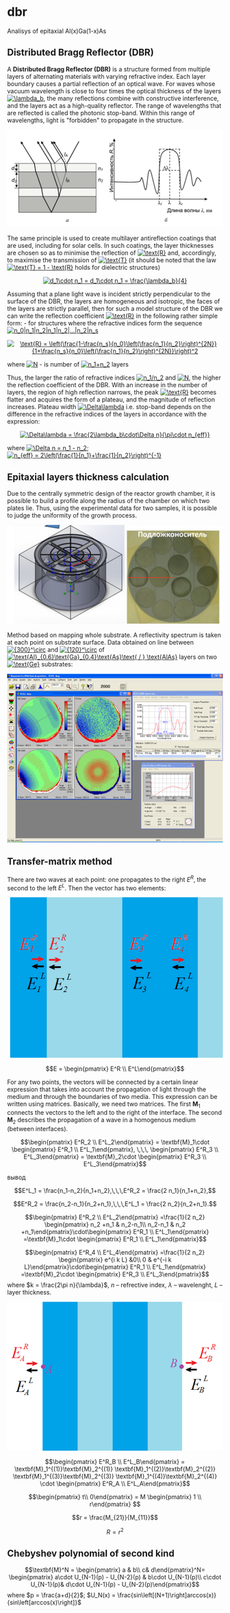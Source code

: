 # dbr
 Analisys of epitaxial Al(x)Ga(1-x)As

 ## Distributed Bragg Reflector (DBR)

 A **Distributed Bragg Reflector (DBR)** is a structure formed from multiple layers of alternating materials with varying refractive index. Each layer boundary causes a partial reflection of an optical wave. For waves whose vacuum wavelength is close to four times the optical thickness of the layers <a href="https://www.codecogs.com/eqnedit.php?latex=\inline&space;\lambda_b" target="_blank"><img src="https://latex.codecogs.com/svg.latex?\inline&space;\lambda_b" title="\lambda_b" /></a>, the many reflections combine with constructive interference, and the layers act as a high-quality reflector. The range of wavelengths that are reflected is called the photonic stop-band. Within this range of wavelengths, light is "forbidden" to propagate in the structure.

 ![Reflection of light in a DBR](img/dbr.png)

 The same principle is used to create multilayer antireflection coatings that are used, including for solar cells. In such coatings, the layer thicknesses are chosen so as to minimise the reflection of <a href="https://www.codecogs.com/eqnedit.php?latex=\inline&space;\text{R}" target="_blank"><img src="https://latex.codecogs.com/svg.latex?\inline&space;\text{R}" title="\text{R}" /></a> and, accordingly, to maximise the transmission of <a href="https://www.codecogs.com/eqnedit.php?latex=\inline&space;\text{T}" target="_blank"><img src="https://latex.codecogs.com/svg.latex?\inline&space;\text{T}" title="\text{T}" /></a> (it should be noted that the law <a href="https://www.codecogs.com/eqnedit.php?latex=\inline&space;\text{T}&space;=&space;1&space;-&space;\text{R}" target="_blank"><img src="https://latex.codecogs.com/svg.latex?\inline&space;\text{T}&space;=&space;1&space;-&space;\text{R}" title="\text{T} = 1 - \text{R}" /></a> holds for dielectric structures)

<p align="center">
<a href="https://www.codecogs.com/eqnedit.php?latex=\inline&space;d_1\cdot&space;n_1&space;=&space;d_1\cdot&space;n_1&space;=&space;\frac{\lambda_b}{4}" target="_blank"><img src="https://latex.codecogs.com/svg.latex?\inline&space;d_1\cdot&space;n_1&space;=&space;d_1\cdot&space;n_1&space;=&space;\frac{\lambda_b}{4}" title="d_1\cdot n_1 = d_1\cdot n_1 = \frac{\lambda_b}{4}" /></a>
</p>

 Assuming that a plane light wave is incident strictly perpendicular to the surface of the DBR, the layers are homogeneous and isotropic, the faces of the layers are strictly parallel, then for such a model structure of the DBR we can write the reflection coefficient <a href="https://www.codecogs.com/eqnedit.php?latex=\inline&space;\text{R}" target="_blank"><img src="https://latex.codecogs.com/svg.latex?\inline&space;\text{R}" title="\text{R}" /></a> in the following rather simple form: - for structures where the refractive indices form the sequence <a href="https://www.codecogs.com/eqnedit.php?latex=\inline&space;n_0|n_1|n_2|n_1|n_2|...|n_2|n_s" target="_blank"><img src="https://latex.codecogs.com/svg.latex?\inline&space;n_0|n_1|n_2|n_1|n_2|...|n_2|n_s" title="n_0|n_1|n_2|n_1|n_2|...|n_2|n_s" /></a>

<p align="center">
<a href="https://www.codecogs.com/eqnedit.php?latex=\inline&space;\text{R}&space;=&space;\left(\frac{1-\frac{n_s}{n_0}\left(\frac{n_1}{n_2}\right)^{2N}}{1&plus;\frac{n_s}{n_0}\left(\frac{n_1}{n_2}\right)^{2N}}\right)^2" target="_blank"><img src="https://latex.codecogs.com/svg.latex?\inline&space;\text{R}&space;=&space;\left(\frac{1-\frac{n_s}{n_0}\left(\frac{n_1}{n_2}\right)^{2N}}{1&plus;\frac{n_s}{n_0}\left(\frac{n_1}{n_2}\right)^{2N}}\right)^2" title="\text{R} = \left(\frac{1-\frac{n_s}{n_0}\left(\frac{n_1}{n_2}\right)^{2N}}{1+\frac{n_s}{n_0}\left(\frac{n_1}{n_2}\right)^{2N}}\right)^2" /></a>
 </p>

 where <a href="https://www.codecogs.com/eqnedit.php?latex=\inline&space;N" target="_blank"><img src="https://latex.codecogs.com/svg.latex?\inline&space;N" title="N" /></a> - is number of <a href="https://www.codecogs.com/eqnedit.php?latex=\inline&space;n_1&plus;n_2" target="_blank"><img src="https://latex.codecogs.com/svg.latex?\inline&space;n_1&plus;n_2" title="n_1+n_2" /></a> layers

Thus, the larger the ratio of refractive indices <a href="https://www.codecogs.com/eqnedit.php?latex=\inline&space;n_1/n_2" target="_blank"><img src="https://latex.codecogs.com/svg.latex?\inline&space;n_1/n_2" title="n_1/n_2" /></a> and <a href="https://www.codecogs.com/eqnedit.php?latex=\inline&space;N" target="_blank"><img src="https://latex.codecogs.com/svg.latex?\inline&space;N" title="N" /></a>, the higher the reflection coefficient of the DBR. With an increase in the number of layers, the region of high reflection narrows, the peak <a href="https://www.codecogs.com/eqnedit.php?latex=\inline&space;\text{R}" target="_blank"><img src="https://latex.codecogs.com/svg.latex?\inline&space;\text{R}" title="\text{R}" /></a> becomes flatter and acquires the form of a plateau, and the magnitude of reflection increases. Plateau width <a href="https://www.codecogs.com/eqnedit.php?latex=\inline&space;\Delta\lambda" target="_blank"><img src="https://latex.codecogs.com/svg.latex?\inline&space;\Delta\lambda" title="\Delta\lambda" /></a> i.e. stop-band depends on the difference in the refractive indices of the layers in accordance with the expression:

<p align="center">
 <a href="https://www.codecogs.com/eqnedit.php?latex=\inline&space;\Delta\lambda&space;=&space;\frac{2\lambda_b\cdot\Delta&space;n}{\pi\cdot&space;n_{eff}}" target="_blank"><img src="https://latex.codecogs.com/svg.latex?\inline&space;\Delta\lambda&space;=&space;\frac{2\lambda_b\cdot\Delta&space;n}{\pi\cdot&space;n_{eff}}" title="\Delta\lambda = \frac{2\lambda_b\cdot\Delta n}{\pi\cdot n_{eff}}" /></a>
 </p>

 where <a href="https://www.codecogs.com/eqnedit.php?latex=\inline&space;\Delta&space;n&space;=&space;n_1&space;-&space;n_2" target="_blank"><img src="https://latex.codecogs.com/svg.latex?\inline&space;\Delta&space;n&space;=&space;n_1&space;-&space;n_2" title="\Delta n = n_1 - n_2" /></a>; <a href="https://www.codecogs.com/eqnedit.php?latex=\inline&space;n_{eff}&space;=&space;2\left(\frac{1}{n_1}&plus;\frac{1}{n_2}\right)^{-1}" target="_blank"><img src="https://latex.codecogs.com/svg.latex?\inline&space;n_{eff}&space;=&space;2\left(\frac{1}{n_1}&plus;\frac{1}{n_2}\right)^{-1}" title="n_{eff} = 2\left(\frac{1}{n_1}+\frac{1}{n_2}\right)^{-1}" /></a>

 ## Epitaxial layers thickness calculation

Due to the centrally symmetric design of the reactor growth chamber, it is possible to build a profile along the radius of the chamber on which two plates lie. Thus, using the experimental data for two samples, it is possible to judge the uniformity of the growth process.

![](img/epitaxy_chamber.png)

Method based on mapping whole substrate. A reflectivity spectrum is taken at each point on substrate surface. Data obtained on line between <a href="https://www.codecogs.com/eqnedit.php?latex=\inline&space;{300}^\circ" target="_blank"><img src="https://latex.codecogs.com/svg.latex?\inline&space;{300}^\circ" title="{300}^\circ" /></a> and <a href="https://www.codecogs.com/eqnedit.php?latex=\inline&space;{120}^\circ" target="_blank"><img src="https://latex.codecogs.com/svg.latex?\inline&space;{120}^\circ" title="{120}^\circ" /></a> of <a href="https://www.codecogs.com/eqnedit.php?latex=\inline&space;\text{Al}_{0.6}\text{Ga}_{0.4}\text{As}\text{&space;/&space;}&space;\text{AlAs}" target="_blank"><img src="https://latex.codecogs.com/svg.latex?\inline&space;\text{Al}_{0.6}\text{Ga}_{0.4}\text{As}\text{&space;/&space;}&space;\text{AlAs}" title="\text{Al}_{0.6}\text{Ga}_{0.4}\text{As}\text{ / } \text{AlAs}" /></a> layers on two <a href="https://www.codecogs.com/eqnedit.php?latex=\inline&space;\text{Ge}" target="_blank"><img src="https://latex.codecogs.com/svg.latex?\inline&space;\text{Ge}" title="\text{Ge}" /></a> substrates:

![](M1/M1_1.bmp)

## Transfer-matrix method

There are two waves at each point: one propagates to the right $E^R$, the second to the left $E^L$. Then the vector has two elements:

![](img/layers.png)

$$E = \begin{pmatrix} E^R \\ E^L\end{pmatrix}$$

For any two points, the vectors will be connected by a certain linear expression that takes into account the propagation of light through the medium and through the boundaries of two media. This expression can be written using matrices. Basically, we need two matrices. The first $\textbf{M}_1$ connects the vectors to the left and to the right of the interface. The second $\textbf{M}_2$ describes the propagation of a wave in a homogenous medium (between interfaces).

$$\begin{pmatrix} E^R_2 \\ E^L_2\end{pmatrix} = \textbf{M}_1\cdot \begin{pmatrix} E^R_1 \\ E^L_1\end{pmatrix}, \,\,\, \begin{pmatrix} E^R_3 \\ E^L_3\end{pmatrix} = \textbf{M}_2\cdot \begin{pmatrix} E^R_3 \\ E^L_3\end{pmatrix}$$

вывод

$$E^L_1 = \frac{n_1-n_2}{n_1+n_2},\,\,\,E^R_2 = \frac{2 n_1}{n_1+n_2},$$

$$E^R_2 = \frac{n_2-n_1}{n_2+n_1},\,\,\,E^L_1 = \frac{2 n_2}{n_2+n_1}.$$

$$\begin{pmatrix} E^R_2 \\ E^L_2\end{pmatrix}
=\frac{1}{2 n_2} \begin{pmatrix} n_2 +n_1 & n_2-n_1\\ n_2-n_1 & n_2 +n_1\end{pmatrix}\cdot\begin{pmatrix} E^R_1 \\ E^L_1\end{pmatrix}
=\textbf{M}_1\cdot \begin{pmatrix} E^R_1 \\ E^L_1\end{pmatrix}$$

$$\begin{pmatrix} E^R_4 \\ E^L_4\end{pmatrix}
=\frac{1}{2 n_2} \begin{pmatrix} e^{i k L} &0\\ 0 & e^{-i k L}\end{pmatrix}\cdot\begin{pmatrix} E^R_1 \\ E^L_1\end{pmatrix}
=\textbf{M}_2\cdot \begin{pmatrix} E^R_3 \\ E^L_3\end{pmatrix}$$
where $k = \frac{2\pi n}{\lambda}$, $n$ – refrective index, $\lambda$ – wavelenght, $L$ – layer thickness.

![](img/layers2.png)

$$\begin{pmatrix} E^R_B \\ E^L_B\end{pmatrix}
= \textbf{M}_1^{(1)}\textbf{M}_2^{(1)} \textbf{M}_1^{(2)}\textbf{M}_2^{(2)}
\textbf{M}_1^{(3)}\textbf{M}_2^{(3)}
\textbf{M}_1^{(4)}\textbf{M}_2^{(4)}
\cdot \begin{pmatrix} E^R_A \\ E^L_A\end{pmatrix}$$

$$\begin{pmatrix} t\\ 0\end{pmatrix}  = M \begin{pmatrix} 1 \\ r\end{pmatrix} $$

$$r = \frac{M_{21}}{M_{11}}$$

$$R = r^2$$

## Chebyshev polynomial of second kind

$$\textbf{M}^N = \begin{pmatrix} a & b\\ c& d\end{pmatrix}^N= \begin{pmatrix} a\cdot U_{N-1}(p) - U_{N-2}(p) & b\cdot U_{N-1}(p)\\ c\cdot U_{N-1}(p)& d\cdot U_{N-1}(p) - U_{N-2}(p)\end{pmatrix}$$
where $p = \frac{a+d}{2}$; $U_N(x) = \frac{sin\left[(N+1)\right]arccos(x)}{sin\left[arccos(x)\right]}$
